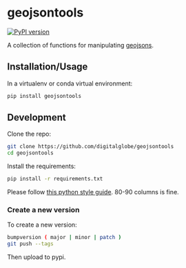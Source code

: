 # geojsontools

[![PyPI version](https://badge.fury.io/py/geojsontools.svg)](https://badge.fury.io/py/geojsontools)

A collection of functions for manipulating [geojsons](http://geojson.org/).


## Installation/Usage

In a virtualenv or conda virtual environment:

```bash
pip install geojsontools
```


## Development

Clone the repo:

```bash
git clone https://github.com/digitalglobe/geojsontools
cd geojsontools
```

Install the requirements:

```bash
pip install -r requirements.txt
```

Please follow [this python style guide](https://google.github.io/styleguide/pyguide.html). 80-90 columns is fine.


### Create a new version

To create a new version:

```bash
bumpversion ( major | minor | patch )
git push --tags
```

Then upload to pypi.
